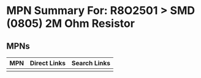 



# MPN Summary For: R8O2501 > SMD (0805) 2M Ohm Resistor

## MPNs
  

|MPN|Direct Links|Search Links|
| :--- | :--- | :--- |
||||
